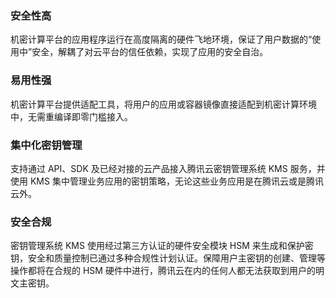 ### 安全性高
机密计算平台的应用程序运行在高度隔离的硬件飞地环境，保证了用户数据的“使用中”安全，解耦了对云平台的信任依赖，实现了应用的安全自治。

### 易用性强
机密计算平台提供适配工具，将用户的应用或容器镜像直接适配到机密计算环境中，无需重编译即零门槛接入。

### 集中化密钥管理
支持通过 API、SDK 及已经对接的云产品接入腾讯云密钥管理系统 KMS 服务，并使用 KMS 集中管理业务应用的密钥策略，无论这些业务应用是在腾讯云或是腾讯云外。

### 安全合规
密钥管理系统 KMS 使用经过第三方认证的硬件安全模块 HSM 来生成和保护密钥，安全和质量控制已通过多种合规性计划认证。保障用户主密钥的创建、管理等操作都将在合规的 HSM 硬件中进行，腾讯云在内的任何人都无法获取到用户的明文主密钥。
